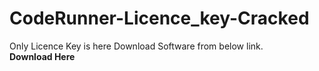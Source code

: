# CodeRunner-Licence_key-Cracked
Only Licence Key is here Download Software from below link.<br>
<b><link url="https://drive.google.com/open?id=1-4-usaYuPpJeE1YuE0Qy7WwHKr0FqPfx">Download Here</link><b>
